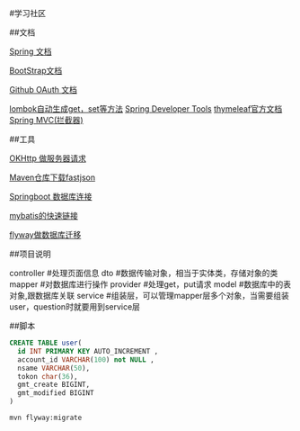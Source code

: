 #学习社区

##文档

[Spring 文档](https://spring.io/guides/gs/serving-web-content/)

[BootStrap文档](https://v3.bootcss.com/components/#navbar)

[Github OAuth 文档](https://developer.github.com/apps/building-oauth-apps/)

[lombok自动生成get，set等方法](https://projectlombok.org)
[Spring Developer Tools](https://docs.spring.io/spring-boot/docs/2.0.0.RC1/reference/htmlsingle/#using-boot-devtools)
[thymeleaf官方文档](https://www.thymeleaf.org/doc/tutorials/3.0/usingthymeleaf.html)
[Spring MVC(拦截器)](https://docs.spring.io/spring/docs/5.0.3.RELEASE/spring-framework-reference/web.html#mvc-handlermapping-interceptor)


##工具

[OKHttp 做服务器请求](https://square.github.io/okhttp/)

[Maven仓库下载fastjson](https://mvnrepository.com/artifact/com.alibaba/fastjson)

[Springboot 数据库连接](https://docs.spring.io/spring-boot/docs/2.2.0.RC1/reference/htmlsingle/)

[mybatis的快速链接](http://mybatis.org/spring-boot-starter/mybatis-spring-boot-autoconfigure/)

[flyway做数据库迁移](https://flywaydb.org/getstarted/firststeps/maven)

##项目说明

controller      #处理页面信息
dto             #数据传输对象，相当于实体类，存储对象的类
mapper          #对数据库进行操作
provider        #处理get，put请求
model           #数据库中的表对象,跟数据库关联
service         #组装层，可以管理mapper层多个对象，当需要组装user，question时就要用到service层

##脚本
```sql
CREATE TABLE user(
  id INT PRIMARY KEY AUTO_INCREMENT ,
  account_id VARCHAR(100) not NULL ,
  nsame VARCHAR(50),
  tokon char(36),
  gmt_create BIGINT,
  gmt_modified BIGINT
)
```
```
mvn flyway:migrate
```

